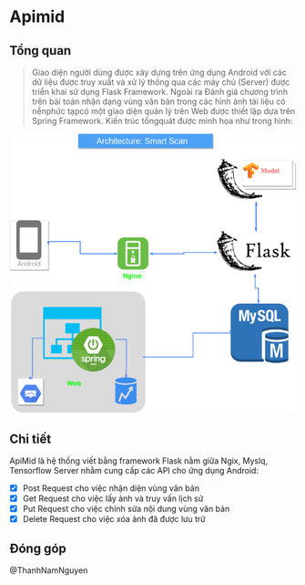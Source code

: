 # Apimid
## Tổng quan
>Giao diện người dùng được xây dựng trên ứng dụng Android với các dữ liệu được truy xuất và xử lý thông qua các máy chủ (Server) được triển khai sử dụng Flask Framework.
>Ngoài ra Đánh giá chương trình trên bài toán nhận dạng vùng văn bản trong các hình ảnh tài liệu có nềnphức tạpcó một giao diện quản lý trên Web được thiết lập dựa trên Spring Framework. Kiến trúc tổngquát được minh họa như trong hình:

![alt text](https://github.com/hcnhatnam/apimid/blob/master/venv/AppArch2.png)
## Chi tiết
ApiMid là hệ thống viết bằng framework Flask nằm giữa Ngix, Myslq, Tensorflow Server nhằm cung cấp các API cho ứng dụng Android: 

- [x] Post Request cho việc nhận diện vùng văn bản
- [x] Get Request cho việc lấy ảnh và truy vấn lịch sử
- [x] Put Request cho việc chỉnh sửa nội dung vùng văn bản
- [x] Delete Request cho việc xóa ảnh đã được lưu trữ
## Đóng góp
@ThanhNamNguyen
